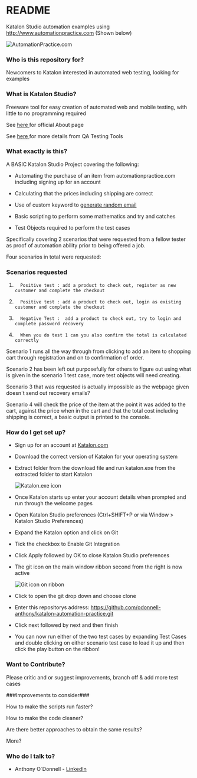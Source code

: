 # README #

Katalon Studio automation examples using http://www.automationpractice.com (Shown below)

![AutomationPractice.com](http://tinyimg.io/i/TL2x0eg.png)

### Who is this repository for? ###

Newcomers to Katalon interested in automated web testing, looking for examples

### What is Katalon Studio? ###

Freeware tool for easy creation of automated web and mobile testing, with little to no programming required

See [here ](https://www.katalon.com/about-us/)for official About page

See [here ](http://www.qatestingtools.com/testing-tool/katalon_studio)for more details from QA Testing Tools

### What exactly is this? ###

A BASIC Katalon Studio Project covering the following:

* Automating the purchase of an item from automationpractice.com including signing up for an account

* Calculating that the prices including shipping are correct

* Use of custom keyword to [generate random email](https://forum.katalon.com/discussion/6532/random-e-mail-generation)

* Basic scripting to perform some mathematics and try and catches

* Test Objects required to perform the test cases


Specifically covering 2 scenarios that were requested from a fellow tester as proof of automation ability prior to being offered a job.

Four scenarios in total were requested:

### Scenarios requested ###
1.       Positive test : add a product to check out, register as new customer and complete the checkout

2.       Positive test : add a product to check out, login as existing customer and complete the checkout

3.       Negative Test :  add a product to check out, try to login and complete password recovery

4.       When you do test 1 can you also confirm the total is calculated correctly

Scenario 1 runs all the way through from clicking to add an item to shopping cart through registration and on to confirmation of order.

Scenario 2 has been left out purposefully for others to figure out using what is given in the scenario 1 test case, more test objects will need creating.

Scenario 3 that was requested is actually impossible as the webpage given doesn`t send out recovery emails?

Scenario 4 will check the price of the item at the point it was added to the cart, against the price when in the cart and that the total cost including shipping is correct, a basic output is printed to the console.

### How do I get set up? ###

* Sign up for an account at [Katalon.com](https://www.katalon.com)
* Download the correct version of Katalon for your operating system
* Extract folder from the download file and run katalon.exe from the extracted folder to start Katalon

    ![Katalon.exe icon](http://tinyimg.io/i/4qyvZ6j.png)

* Once Katalon starts up enter your account details when prompted and run through the welcome pages
* Open Katalon Studio preferences (Ctrl+SHIFT+P or via Window > Katalon Studio Preferences)
* Expand the Katalon option and click on Git
* Tick the checkbox to Enable Git Integration
* Click Apply followed by OK to close Katalon Studio preferences
* The git icon on the main window ribbon second from the right is now active 

    ![Git icon on ribbon](http://tinyimg.io/i/sENbJOf.png)

* Click to open the git drop down and choose clone
* Enter this repositorys address: https://github.com/odonnell-anthony/katalon-automation-practice.git
* Click next followed by next and then finish
* You can now run either of the two test cases by expanding Test Cases and double clicking on either scenario test case to load it up and then click the play button on the ribbon!


### Want to Contribute? ###

Please critic and or suggest improvements, branch off & add more test cases


###Improvements to consider###

How to make the scripts run faster?

How to make the code cleaner?

Are there better approaches to obtain the same results?

More?


### Who do I talk to? ###

* Anthony O`Donnell - [LinkedIn](https://www.linkedin.com/in/anthonyodonnell)

